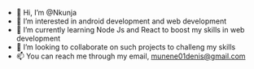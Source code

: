 - 👋 Hi, I’m @Nkunja
- 👀 I’m interested in android development and web development
- 🌱 I’m currently learning Node Js and React to boost my skills in web development
- 💞️ I’m looking to collaborate on such projects to challeng my skills
- 📫 You can reach me through my email, munene01denis@gmail.com

<!---
Nkunja/Nkunja is a ✨ special ✨ repository because its `README.md` (this file) appears on your GitHub profile.
You can click the Preview link to take a look at your changes.
--->
